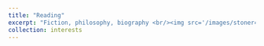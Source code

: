 ```yaml
---
title: "Reading"
excerpt: "Fiction, philosophy, biography <br/><img src='/images/stoner41.jpg' width='60%'>"
collection: interests
---
```

 

